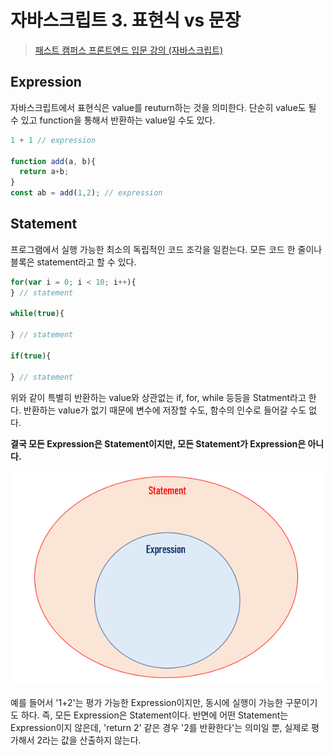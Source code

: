 # 자바스크립트 3. 표현식 vs 문장
> [패스트 캠퍼스 프론트엔드 입문 강의 (자바스크립트)](https://www.fastcampus.co.kr/)

## Expression

자바스크립트에서 표현식은 value를 reuturn하는 것을 의미한다. 단순히 value도 될 수 있고 function을 통해서 반환하는 value일 수도 있다.

```js
1 + 1 // expression

function add(a, b){
  return a+b;
}
const ab = add(1,2); // expression
```

## Statement

프로그램에서 실행 가능한 최소의 독립적인 코드 조각을 일컫는다. 모든 코드 한 줄이나 블록은 statement라고 할 수 있다. 

```js
for(var i = 0; i < 10; i++){ 
} // statement 

while(true){ 

} // statement 

if(true){ 

} // statement
```
위와 같이 특별히 반환하는 value와 상관없는 if, for, while 등등을 Statment라고 한다. 반환하는 value가 없기 때문에 변수에 저장할 수도, 함수의 인수로 들어갈 수도 없다. 

**결국 모든 Expression은 Statement이지만, 모든 Statement가 Expression은 아니다.**

![expression_statement](images/expression_statement.png)

예를 들어서 '1+2'는 평가 가능한 Expression이지만, 동시에 실행이 가능한 구문이기도 하다. 즉, 모든 Expression은 Statement이다. 반면에 어떤 Statement는 Expression이지 않은데, 'return 2' 같은 경우 '2를 반환한다'는 의미일 뿐, 실제로 평가해서 2라는 값을 산출하지 않는다. 